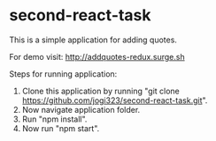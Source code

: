 # second-react-task
This is a simple application for adding quotes.

For demo visit:  http://addquotes-redux.surge.sh

Steps for running application:

1. Clone this application by running "git clone https://github.com/jogi323/second-react-task.git".
2. Now navigate application folder.
3. Run "npm install".
4. Now run "npm start".
